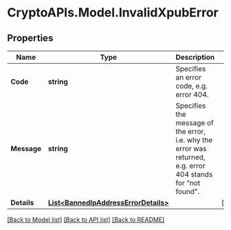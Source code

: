 # CryptoAPIs.Model.InvalidXpubError

## Properties

Name | Type | Description | Notes
------------ | ------------- | ------------- | -------------
**Code** | **string** | Specifies an error code, e.g. error 404. | 
**Message** | **string** | Specifies the message of the error, i.e. why the error was returned, e.g. error 404 stands for “not found”. | 
**Details** | [**List&lt;BannedIpAddressErrorDetails&gt;**](BannedIpAddressErrorDetails.md) |  | [optional] 

[[Back to Model list]](../README.md#documentation-for-models) [[Back to API list]](../README.md#documentation-for-api-endpoints) [[Back to README]](../README.md)

